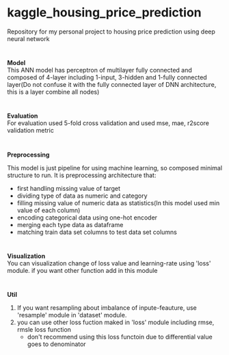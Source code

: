 # kaggle_housing_price_prediction
Repository for my personal project to housing price prediction using deep neural network

# <line>
**Model**  
This ANN model has perceptron of multilayer fully connected and composed of 4-layer 
including 1-input, 3-hidden and 1-fully connected layer(Do not confuse it with 
the fully connected layer of DNN architecture, this is a layer combine all nodes)

# <line>
**Evaluation**  
For evaluation used 5-fold cross validation and used mse, mae, r2score validation metric

# <line>
**Preprocessing**  

This model is just pipeline for using machine learning, so composed minimal structure to run.
It is preprocessing architecture that:
- first handling missing value of target
- dividing type of data as numeric and category 
- filling missing value of numeric data as statistics(In this model used min value of each column)
- encoding categorical data using one-hot encoder
- merging each type data as dataframe
- matching train data set columns to test data set columns

# <line>
**Visualization**  
You can visualization change of loss value and learning-rate using 'loss' module.
if you want other function add in this module

# <line>
**Util**  
1. If you want resampling about imbalance of inpute-feauture, use 'resample' module in 'dataset' module.
2. you can use other loss fuction maked in 'loss' module including rmse, rmsle loss function
    * don't recommend using this loss functoin due to differential value goes to denominator